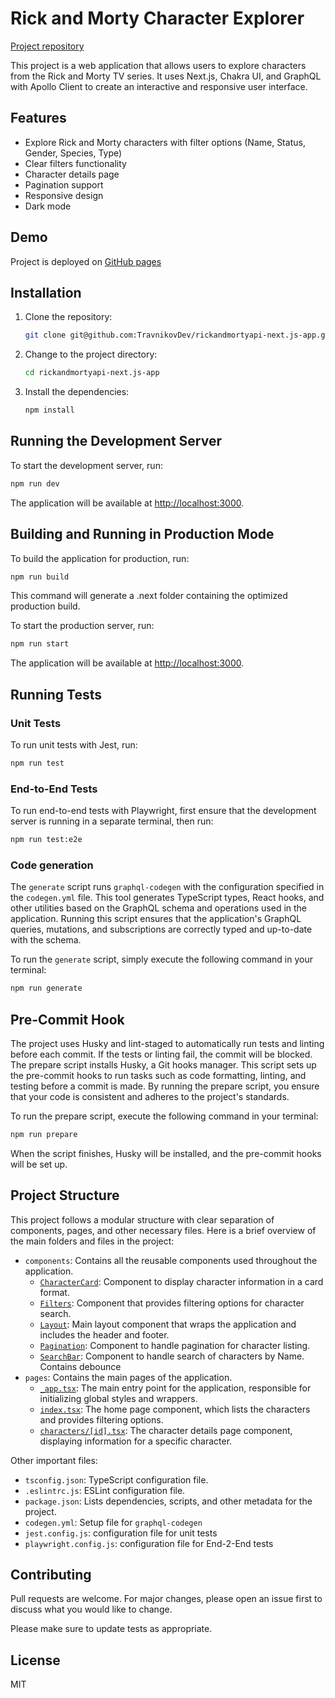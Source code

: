 # Rick and Morty Character Explorer

[Project repository](https://github.com/TravnikovDev/rickandmortyapi-next.js-app)

This project is a web application that allows users to explore characters from the Rick and Morty TV series. It uses Next.js, Chakra UI, and GraphQL with Apollo Client to create an interactive and responsive user interface.

## Features

- Explore Rick and Morty characters with filter options (Name, Status, Gender, Species, Type)
- Clear filters functionality
- Character details page
- Pagination support
- Responsive design
- Dark mode

## Demo

Project is deployed on [GitHub pages](https://travnikovdev.github.io/rickandmortyapi-next.js-app/)

## Installation

1. Clone the repository:

    ```bash
    git clone git@github.com:TravnikovDev/rickandmortyapi-next.js-app.git
    ```

2. Change to the project directory:

    ```bash
    cd rickandmortyapi-next.js-app
    ```

3. Install the dependencies:

    ```bash
    npm install
    ```

## Running the Development Server

To start the development server, run:

```bash
npm run dev
```

The application will be available at <http://localhost:3000>.

## Building and Running in Production Mode

To build the application for production, run:

```bash
npm run build
```

This command will generate a .next folder containing the optimized production build.

To start the production server, run:

```bash
npm run start
```

The application will be available at <http://localhost:3000>.

## Running Tests

### Unit Tests

To run unit tests with Jest, run:

```bash
npm run test
```

### End-to-End Tests

To run end-to-end tests with Playwright, first ensure that the development server is running in a separate terminal, then run:

```bash
npm run test:e2e
```

### Code generation

The `generate` script runs `graphql-codegen` with the configuration specified in the `codegen.yml` file. This tool generates TypeScript types, React hooks, and other utilities based on the GraphQL schema and operations used in the application. Running this script ensures that the application's GraphQL queries, mutations, and subscriptions are correctly typed and up-to-date with the schema.

To run the `generate` script, simply execute the following command in your terminal:

```bash
npm run generate
```

## Pre-Commit Hook

The project uses Husky and lint-staged to automatically run tests and linting before each commit. If the tests or linting fail, the commit will be blocked.
The prepare script installs Husky, a Git hooks manager. This script sets up the pre-commit hooks to run tasks such as code formatting, linting, and testing before a commit is made. By running the prepare script, you ensure that your code is consistent and adheres to the project's standards.

To run the prepare script, execute the following command in your terminal:

```bash
npm run prepare
```

When the script finishes, Husky will be installed, and the pre-commit hooks will be set up. 

## Project Structure

This project follows a modular structure with clear separation of components, pages, and other necessary files. Here is a brief overview of the main folders and files in the project:

- `components`: Contains all the reusable components used throughout the application.
  - [`CharacterCard`](components/CharacterCard): Component to display character information in a card format.
  - [`Filters`](components/Filters): Component that provides filtering options for character search.
  - [`Layout`](components/Layout): Main layout component that wraps the application and includes the header and footer.
  - [`Pagination`](components/Pagination): Component to handle pagination for character listing.
  - [`SearchBar`](components/SearchBar): Component to handle search of characters by Name. Contains debounce
- `pages`: Contains the main pages of the application.
  - [`_app.tsx`](pages/_app.tsx): The main entry point for the application, responsible for initializing global styles and wrappers.
  - [`index.tsx`](pages/index.tsx): The home page component, which lists the characters and provides filtering options.
  - [`characters/[id].tsx`](pages/characters/%5Bid%5D.tsx): The character details page component, displaying information for a specific character.

Other important files:

- `tsconfig.json`: TypeScript configuration file.
- `.eslintrc.js`: ESLint configuration file.
- `package.json`: Lists dependencies, scripts, and other metadata for the project.
- `codegen.yml`: Setup file for `graphql-codegen`
- `jest.config.js`: configuration file for unit tests
- `playwright.config.js`: configuration file for End-2-End tests

## Contributing

Pull requests are welcome. For major changes, please open an issue first to discuss what you would like to change.

Please make sure to update tests as appropriate.

## License

MIT
